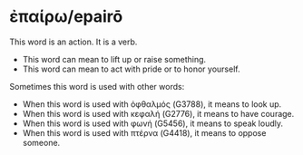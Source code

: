 # ἐπαίρω/epairō
This word is an action. It is a verb.

* This word can mean to lift up or raise something.
* This word can mean to act with pride or to honor yourself.

Sometimes this word is used with other words:

* When this word is used with ὀφθαλμός (G3788), it means to look up.
* When this word is used with κεφαλή (G2776), it means to have courage.
* When this word is used with φωνή (G5456), it means to speak loudly.
* When this word is used with πτέρνα (G4418), it means to oppose someone.

